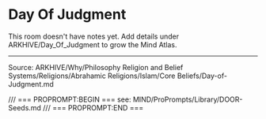 # Day Of Judgment

This room doesn't have notes yet. Add details under ARKHIVE/Day_Of_Judgment to grow the Mind Atlas.

---
Source: ARKHIVE/Why/Philosophy Religion and Belief Systems/Religions/Abrahamic Religions/Islam/Core Beliefs/Day-of-Judgment.md

/// === PROPROMPT:BEGIN ===
see: MIND/ProPrompts/Library/DOOR-Seeds.md
/// === PROPROMPT:END ===
